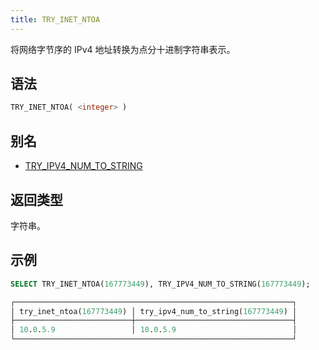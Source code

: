 ```yaml
---
title: TRY_INET_NTOA
---
```


将网络字节序的 IPv4 地址转换为点分十进制字符串表示。

## 语法

```sql
TRY_INET_NTOA( <integer> )
```

## 别名

- [TRY_IPV4_NUM_TO_STRING](try-ipv4-num-to-string.md)

## 返回类型

字符串。

## 示例

```sql
SELECT TRY_INET_NTOA(167773449), TRY_IPV4_NUM_TO_STRING(167773449);

┌──────────────────────────────────────────────────────────────┐
│ try_inet_ntoa(167773449) │ try_ipv4_num_to_string(167773449) │
├──────────────────────────┼───────────────────────────────────┤
│ 10.0.5.9                 │ 10.0.5.9                          │
└──────────────────────────────────────────────────────────────┘
```